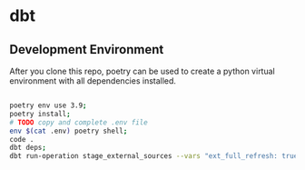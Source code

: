 # dbt

## Development Environment
After you clone this repo, poetry can be used to create a python virtual environment with all dependencies installed.

```bash

poetry env use 3.9;
poetry install;
# TODO copy and complete .env file
env $(cat .env) poetry shell;
code .
dbt deps;
dbt run-operation stage_external_sources --vars "ext_full_refresh: true";

```
